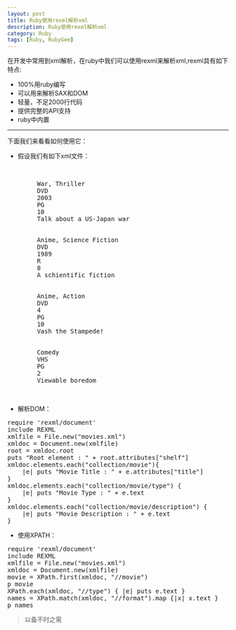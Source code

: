 ```yaml
---
layout: post
title: Ruby使用rexml解析xml
description: Ruby使用rexml解析xml
category: Ruby
tags: [Ruby, RubyGem]
---
```

在开发中常用到xml解析，在ruby中我们可以使用rexml来解析xml,rexml具有如下特点:

 - 100%用ruby编写
 - 可以用来解析SAX和DOM
 - 轻量，不足2000行代码
 - 提供完整的API支持
 - ruby中内置


----------
下面我们来看看如何使用它：

 - 假设我们有如下xml文件：
<pre>
<collection shelf="New Arrivals">
	<movie title="Enemy Behind">
		<type>War, Thriller</type>
		<format>DVD</format>
		<year>2003</year>
		<rating>PG</rating>
		<stars>10</stars>
		<description>Talk about a US-Japan war</description>
	</movie>
	<movie title="Transformers">
		<type>Anime, Science Fiction</type>
		<format>DVD</format>
		<year>1989</year>
		<rating>R</rating>
		<stars>8</stars>
		<description>A schientific fiction</description>
	</movie>
	<movie title="Trigun">
		<type>Anime, Action</type>
		<format>DVD</format>
		<episodes>4</episodes>
		<rating>PG</rating>
		<stars>10</stars>
		<description>Vash the Stampede!</description>
	</movie>
	<movie title="Ishtar">
		<type>Comedy</type>
		<format>VHS</format>
		<rating>PG</rating>
		<stars>2</stars>
		<description>Viewable boredom</description>
	</movie>
</collection>
</pre>
 - 解析DOM：
<pre>
require 'rexml/document'
include REXML
xmlfile = File.new("movies.xml")
xmldoc = Document.new(xmlfile)
root = xmldoc.root
puts "Root element : " + root.attributes["shelf"]
xmldoc.elements.each("collection/movie"){
	|e| puts "Movie Title : " + e.attributes["title"]
}
xmldoc.elements.each("collection/movie/type") {
	|e| puts "Movie Type : " + e.text
}
xmldoc.elements.each("collection/movie/description") {
	|e| puts "Movie Description : " + e.text
}
</pre>
 - 使用XPATH：
<pre>
require 'rexml/document'
include REXML
xmlfile = File.new("movies.xml")
xmldoc = Document.new(xmlfile)
movie = XPath.first(xmldoc, "//movie")
p movie
XPath.each(xmldoc, "//type") { |e| puts e.text }
names = XPath.match(xmldoc, "//format").map {|x| x.text }
p names
</pre>

> 以备不时之需
